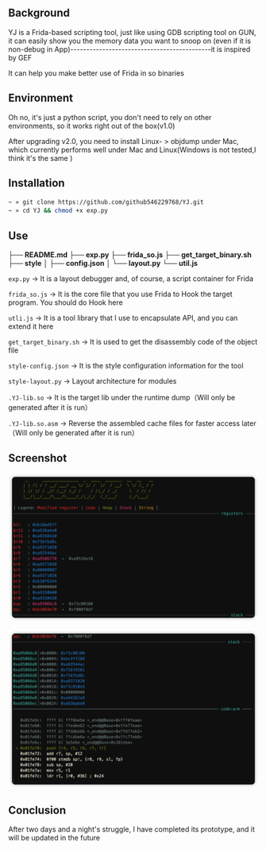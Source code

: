 ## Background

YJ is a Frida-based scripting tool, just like using GDB scripting tool on GUN, it can easily show you the memory data you want to snoop on (even if it is non-debug in App)--------------------------------------------it is inspired by GEF

It can help you make better use of Frida in so binaries

## Environment

Oh no, it's just a python script, you don't need to rely on other environments, so it works right out of the box(v1.0)

After upgrading v2.0, you need to install Linux- > objdump under Mac, which currently performs well under Mac and Linux(Windows is not tested,I think it's the same )

## Installation

```sh
~ » git clone https://github.com/github546229768/YJ.git
~ » cd YJ && chmod +x exp.py
```

## Use

**├── README.md**
**├── exp.py**
**├── frida_so.js**
**├── get_target_binary.sh**
**├── style**
**│   ├── config.json**
**│   └── layout.py**
**└── util.js**

`exp.py` -> It is a layout debugger and, of course, a script container for Frida

`frida_so.js` -> It is the core file that you use Frida to Hook the target program. You should do Hook here

`utli.js` -> It is a tool library that I use to encapsulate API, and you can extend it here

`get_target_binary.sh` -> It is used to get the disassembly code of the object file

`style-config.json` -> It is the style configuration information for the tool

`style-layout.py` -> Layout architecture for modules

`.YJ-lib.so` -> It is the target lib under the runtime dump（Will only be generated after it is run）

`.YJ-lib.so.asm` -> Reverse the assembled cache files for faster access later（Will only be generated after it is run）

## Screenshot

![image-20220716172144302](./image_one.png)

![image-20220716172219462](./image_two.png)

## Conclusion

After two days and a night's struggle, I have completed its prototype, and it will be updated in the future


